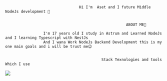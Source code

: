                                      Hi I'm  Aset and I future Middle NodeJs development 👋
                                                 
                                                       
                                                          ABOUT ME🔻
                                                                 
                     I'm 17 years old I study in Astrum and Learned NodeJs and I learning Typescript with NestJs
                     And I wana Work NodeJs Backend Development this is my one main goals and i will be trust me😉


                                               Stack Texnologies and tools Which I use
                       
<img src="https://img.shields.io/badge/Javascript-black    ?style=for-the-badge&logo=НАЗВАНИЕ ЛОГОТИПА&logoColor=ЦВЕТ ЛОГОТИПА"/>
                                                                                          
                     


